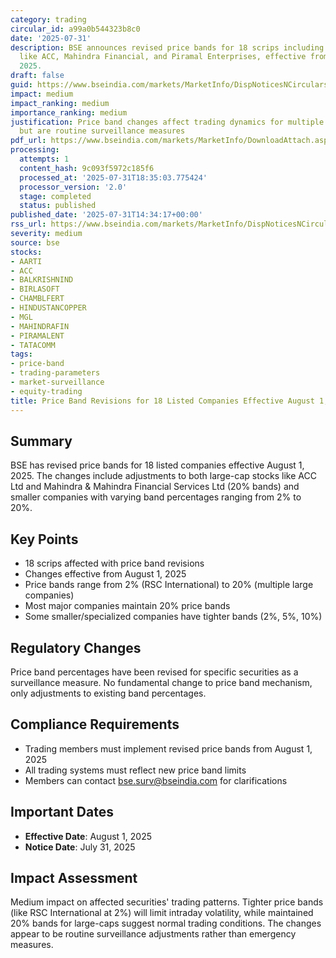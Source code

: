 ```yaml
---
category: trading
circular_id: a99a0b544323b8c0
date: '2025-07-31'
description: BSE announces revised price bands for 18 scrips including major companies
  like ACC, Mahindra Financial, and Piramal Enterprises, effective from August 1,
  2025.
draft: false
guid: https://www.bseindia.com/markets/MarketInfo/DispNoticesNCirculars.aspx?Noticeid={670FA95E-FC0F-4F1B-9CB7-B02BAFB251B1}&noticeno=20250731-49&dt=07/31/2025&icount=49&totcount=60&flag=0
impact: medium
impact_ranking: medium
importance_ranking: medium
justification: Price band changes affect trading dynamics for multiple large-cap stocks
  but are routine surveillance measures
pdf_url: https://www.bseindia.com/markets/MarketInfo/DownloadAttach.aspx?id=20250731-49&attachedId=
processing:
  attempts: 1
  content_hash: 9c093f5972c185f6
  processed_at: '2025-07-31T18:35:03.775424'
  processor_version: '2.0'
  stage: completed
  status: published
published_date: '2025-07-31T14:34:17+00:00'
rss_url: https://www.bseindia.com/markets/MarketInfo/DispNoticesNCirculars.aspx?Noticeid={670FA95E-FC0F-4F1B-9CB7-B02BAFB251B1}&noticeno=20250731-49&dt=07/31/2025&icount=49&totcount=60&flag=0
severity: medium
source: bse
stocks:
- AARTI
- ACC
- BALKRISHNIND
- BIRLASOFT
- CHAMBLFERT
- HINDUSTANCOPPER
- MGL
- MAHINDRAFIN
- PIRAMALENT
- TATACOMM
tags:
- price-band
- trading-parameters
- market-surveillance
- equity-trading
title: Price Band Revisions for 18 Listed Companies Effective August 1, 2025
---
```


## Summary

BSE has revised price bands for 18 listed companies effective August 1, 2025. The changes include adjustments to both large-cap stocks like ACC Ltd and Mahindra & Mahindra Financial Services Ltd (20% bands) and smaller companies with varying band percentages ranging from 2% to 20%.

## Key Points

- 18 scrips affected with price band revisions
- Changes effective from August 1, 2025
- Price bands range from 2% (RSC International) to 20% (multiple large companies)
- Most major companies maintain 20% price bands
- Some smaller/specialized companies have tighter bands (2%, 5%, 10%)

## Regulatory Changes

Price band percentages have been revised for specific securities as a surveillance measure. No fundamental change to price band mechanism, only adjustments to existing band percentages.

## Compliance Requirements

- Trading members must implement revised price bands from August 1, 2025
- All trading systems must reflect new price band limits
- Members can contact bse.surv@bseindia.com for clarifications

## Important Dates

- **Effective Date**: August 1, 2025
- **Notice Date**: July 31, 2025

## Impact Assessment

Medium impact on affected securities' trading patterns. Tighter price bands (like RSC International at 2%) will limit intraday volatility, while maintained 20% bands for large-caps suggest normal trading conditions. The changes appear to be routine surveillance adjustments rather than emergency measures.